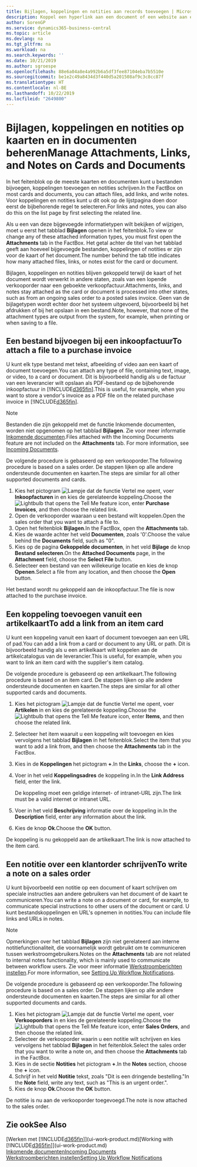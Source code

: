 ```yaml
---
title: Bijlagen, koppelingen en notities aan records toevoegen | Microsoft Docs
description: Koppel een hyperlink aan een document of een website aan een bepaalde record, zoals een klant of document.
author: SorenGP
ms.service: dynamics365-business-central
ms.topic: article
ms.devlang: na
ms.tgt_pltfrm: na
ms.workload: na
ms.search.keywords: ''
ms.date: 10/21/2019
ms.author: sgroespe
ms.openlocfilehash: 88e6a04a8e4a992b6a5df3fee87104eba7b5510e
ms.sourcegitcommit: be1e2c49a8434d3f440d5a201508af9c3c8cc87f
ms.translationtype: HT
ms.contentlocale: nl-BE
ms.lasthandoff: 10/22/2019
ms.locfileid: "2649800"
---
```

# <a name="manage-attachments-links-and-notes-on-cards-and-documents"></a><span data-ttu-id="d69ca-103">Bijlagen, koppelingen en notities op kaarten en in documenten beheren</span><span class="sxs-lookup"><span data-stu-id="d69ca-103">Manage Attachments, Links, and Notes on Cards and Documents</span></span>

<span data-ttu-id="d69ca-104">In het feitenblok op de meeste kaarten en documenten kunt u bestanden bijvoegen, koppelingen toevoegen en notities schrijven.</span><span class="sxs-lookup"><span data-stu-id="d69ca-104">In the FactBox on most cards and documents, you can attach files, add links, and write notes.</span></span> <span data-ttu-id="d69ca-105">Voor koppelingen en notities kunt u dit ook op de lijstpagina doen door eerst de bijbehorende regel te selecteren.</span><span class="sxs-lookup"><span data-stu-id="d69ca-105">For links and notes, you can also do this on the list page by first selecting the related line.</span></span>

<span data-ttu-id="d69ca-106">Als u een van deze bijgevoegde informatietypen wilt bekijken of wijzigen, moet u eerst het tabblad **Bijlagen** openen in het feitenblok.</span><span class="sxs-lookup"><span data-stu-id="d69ca-106">To view or change any of these attached information types, you must first open the **Attachments** tab in the FactBox.</span></span> <span data-ttu-id="d69ca-107">Het getal achter de titel van het tabblad geeft aan hoeveel bijgevoegde bestanden, koppelingen of notities er zijn voor de kaart of het document.</span><span class="sxs-lookup"><span data-stu-id="d69ca-107">The number behind the tab title indicates how many attached files, links, or notes exist for the card or document.</span></span>

<span data-ttu-id="d69ca-108">Bijlagen, koppelingen en notities blijven gekoppeld terwijl de kaart of het document wordt verwerkt in andere staten, zoals van een lopende verkooporder naar een geboekte verkoopfactuur.</span><span class="sxs-lookup"><span data-stu-id="d69ca-108">Attachments, links, and notes stay attached as the card or document is processed into other states, such as from an ongoing sales order to a posted sales invoice.</span></span> <span data-ttu-id="d69ca-109">Geen van de bijlagetypen wordt echter door het systeem uitgevoerd, bijvoorbeeld bij het afdrukken of bij het opslaan in een bestand.</span><span class="sxs-lookup"><span data-stu-id="d69ca-109">Note, however, that none of the attachment types are output from the system, for example, when printing or when saving to a file.</span></span>

## <a name="to-attach-a-file-to-a-purchase-invoice"></a><span data-ttu-id="d69ca-110">Een bestand bijvoegen bij een inkoopfactuur</span><span class="sxs-lookup"><span data-stu-id="d69ca-110">To attach a file to a purchase invoice</span></span>
<span data-ttu-id="d69ca-111">U kunt elk type bestand met tekst, afbeelding of video aan een kaart of document toevoegen.</span><span class="sxs-lookup"><span data-stu-id="d69ca-111">You can attach any type of file, containing text, image, or video, to a card or document.</span></span> <span data-ttu-id="d69ca-112">Dit is bijvoorbeeld handig als u de factuur van een leverancier wilt opslaan als PDF-bestand op de bijbehorende inkoopfactuur in [!INCLUDE[d365fin](includes/d365fin_md.md)].</span><span class="sxs-lookup"><span data-stu-id="d69ca-112">This is useful, for example, when you want to store a vendor's invoice as a PDF file on the related purchase invoice in [!INCLUDE[d365fin](includes/d365fin_md.md)].</span></span>

> [!NOTE]
> <span data-ttu-id="d69ca-113">Bestanden die zijn gekoppeld met de functie Inkomende documenten, worden niet opgenomen op het tabblad **Bijlagen**. Zie voor meer informatie [Inkomende documenten](across-income-documents.md).</span><span class="sxs-lookup"><span data-stu-id="d69ca-113">Files attached with the Incoming Documents feature are not included on the **Attachments** tab. For more information, see [Incoming Documents](across-income-documents.md).</span></span>

<span data-ttu-id="d69ca-114">De volgende procedure is gebaseerd op een verkooporder.</span><span class="sxs-lookup"><span data-stu-id="d69ca-114">The following procedure is based on a sales order.</span></span> <span data-ttu-id="d69ca-115">De stappen lijken op alle andere ondersteunde documenten en kaarten.</span><span class="sxs-lookup"><span data-stu-id="d69ca-115">The steps are similar for all other supported documents and cards.</span></span>

1. <span data-ttu-id="d69ca-116">Kies het pictogram ![Lampje dat de functie Vertel me opent](media/ui-search/search_small.png "Vertel me wat u wilt doen"), voer **Inkoopfacturen** in en kies de gerelateerde koppeling.</span><span class="sxs-lookup"><span data-stu-id="d69ca-116">Choose the ![Lightbulb that opens the Tell Me feature](media/ui-search/search_small.png "Tell me what you want to do") icon, enter **Purchase Invoices**, and then choose the related link.</span></span>
2. <span data-ttu-id="d69ca-117">Open de verkooporder waaraan u een bestand wilt koppelen.</span><span class="sxs-lookup"><span data-stu-id="d69ca-117">Open the sales order that you want to attach a file to.</span></span>
3. <span data-ttu-id="d69ca-118">Open het feitenblok **Bijlagen**.</span><span class="sxs-lookup"><span data-stu-id="d69ca-118">In the FactBox, open the **Attachments** tab.</span></span>
4. <span data-ttu-id="d69ca-119">Kies de waarde achter het veld **Documenten**, zoals '0'.</span><span class="sxs-lookup"><span data-stu-id="d69ca-119">Choose the value behind the **Documents** field, such as "0".</span></span>
5. <span data-ttu-id="d69ca-120">Kies op de pagina **Gekoppelde documenten**, in het veld **Bijlage** de knop **Bestand selecteren**.</span><span class="sxs-lookup"><span data-stu-id="d69ca-120">On the **Attached Documents** page, in the **Attachment** field, choose the **Select File** button.</span></span>
5. <span data-ttu-id="d69ca-121">Selecteer een bestand van een willekeurige locatie en kies de knop **Openen**.</span><span class="sxs-lookup"><span data-stu-id="d69ca-121">Select a file from any location, and then choose the **Open** button.</span></span>

<span data-ttu-id="d69ca-122">Het bestand wordt nu gekoppeld aan de inkoopfactuur.</span><span class="sxs-lookup"><span data-stu-id="d69ca-122">The file is now attached to the purchase invoice.</span></span>

## <a name="to-add-a-link-from-an-item-card"></a><span data-ttu-id="d69ca-123">Een koppeling toevoegen vanuit een artikelkaart</span><span class="sxs-lookup"><span data-stu-id="d69ca-123">To add a link from an item card</span></span>
<span data-ttu-id="d69ca-124">U kunt een koppeling vanuit een kaart of document toevoegen aan een URL of pad.</span><span class="sxs-lookup"><span data-stu-id="d69ca-124">You can add a link from a card or document to any URL or path.</span></span> <span data-ttu-id="d69ca-125">Dit is bijvoorbeeld handig als u een artikelkaart wilt koppelen aan de artikelcatalogus van de leverancier.</span><span class="sxs-lookup"><span data-stu-id="d69ca-125">This is useful, for example, when you want to link an item card with the supplier's item catalog.</span></span>

<span data-ttu-id="d69ca-126">De volgende procedure is gebaseerd op een artikelkaart.</span><span class="sxs-lookup"><span data-stu-id="d69ca-126">The following procedure is based on an item card.</span></span> <span data-ttu-id="d69ca-127">De stappen lijken op alle andere ondersteunde documenten en kaarten.</span><span class="sxs-lookup"><span data-stu-id="d69ca-127">The steps are similar for all other supported cards and documents.</span></span>

1. <span data-ttu-id="d69ca-128">Kies het pictogram ![Lampje dat de functie Vertel me opent](media/ui-search/search_small.png "Vertel me wat u wilt doen"), voer **Artikelen** in en kies de gerelateerde koppeling.</span><span class="sxs-lookup"><span data-stu-id="d69ca-128">Choose the ![Lightbulb that opens the Tell Me feature](media/ui-search/search_small.png "Tell me what you want to do") icon, enter **Items**, and then choose the related link.</span></span>
2. <span data-ttu-id="d69ca-129">Selecteer het item waaruit u een koppeling wilt toevoegen en kies vervolgens het tabblad **Bijlagen** in het feitenblok.</span><span class="sxs-lookup"><span data-stu-id="d69ca-129">Select the item that you want to add a link from, and then choose the **Attachments** tab in the FactBox.</span></span>
3. <span data-ttu-id="d69ca-130">Kies in de **Koppelingen** het pictogram **+**.</span><span class="sxs-lookup"><span data-stu-id="d69ca-130">In the **Links**, choose the **+** icon.</span></span>
4. <span data-ttu-id="d69ca-131">Voer in het veld **Koppelingsadres** de koppeling in.</span><span class="sxs-lookup"><span data-stu-id="d69ca-131">In the **Link Address** field, enter the link.</span></span>

    <span data-ttu-id="d69ca-132">De koppeling moet een geldige internet- of intranet-URL zijn.</span><span class="sxs-lookup"><span data-stu-id="d69ca-132">The link must be a valid internet or intranet URL.</span></span>

5. <span data-ttu-id="d69ca-133">Voer in het veld **Beschrijving** informatie over de koppeling in.</span><span class="sxs-lookup"><span data-stu-id="d69ca-133">In the **Description** field, enter any information about the link.</span></span>  
6. <span data-ttu-id="d69ca-134">Kies de knop **Ok**.</span><span class="sxs-lookup"><span data-stu-id="d69ca-134">Choose the **OK** button.</span></span>

<span data-ttu-id="d69ca-135">De koppeling is nu gekoppeld aan de artikelkaart.</span><span class="sxs-lookup"><span data-stu-id="d69ca-135">The link is now attached to the item card.</span></span>  

## <a name="to-write-a-note-on-a-sales-order"></a><span data-ttu-id="d69ca-136">Een notitie over een klantorder schrijven</span><span class="sxs-lookup"><span data-stu-id="d69ca-136">To write a note on a sales order</span></span>
<span data-ttu-id="d69ca-137">U kunt bijvoorbeeld een notitie op een document of kaart schrijven om speciale instructies aan andere gebruikers van het document of de kaart te communiceren.</span><span class="sxs-lookup"><span data-stu-id="d69ca-137">You can write a note on a document or card, for example, to communicate special instructions to other users of the document or card.</span></span> <span data-ttu-id="d69ca-138">U kunt bestandskoppelingen en URL's opnemen in notities.</span><span class="sxs-lookup"><span data-stu-id="d69ca-138">You can include file links and URLs in notes.</span></span>

> [!NOTE]
> <span data-ttu-id="d69ca-139">Opmerkingen over het tabblad **Bijlagen** zijn niet gerelateerd aan interne notitiefunctionaliteit, die voornamelijk wordt gebruikt om te communiceren tussen werkstroomgebruikers.</span><span class="sxs-lookup"><span data-stu-id="d69ca-139">Notes on the **Attachments** tab are not related to internal notes functionality, which is mainly used to communicate between workflow users.</span></span> <span data-ttu-id="d69ca-140">Zie voor meer informatie [Werkstroomberichten instellen](across-setting-up-workflow-notifications.md).</span><span class="sxs-lookup"><span data-stu-id="d69ca-140">For more information, see [Setting Up Workflow Notifications](across-setting-up-workflow-notifications.md).</span></span>

<span data-ttu-id="d69ca-141">De volgende procedure is gebaseerd op een verkooporder.</span><span class="sxs-lookup"><span data-stu-id="d69ca-141">The following procedure is based on a sales order.</span></span> <span data-ttu-id="d69ca-142">De stappen lijken op alle andere ondersteunde documenten en kaarten.</span><span class="sxs-lookup"><span data-stu-id="d69ca-142">The steps are similar for all other supported documents and cards.</span></span>

1. <span data-ttu-id="d69ca-143">Kies het pictogram ![Lampje dat de functie Vertel me opent](media/ui-search/search_small.png "Vertel me wat u wilt doen"), voer **Verkooporders** in en kies de gerelateerde koppeling.</span><span class="sxs-lookup"><span data-stu-id="d69ca-143">Choose the ![Lightbulb that opens the Tell Me feature](media/ui-search/search_small.png "Tell me what you want to do") icon, enter **Sales Orders**, and then choose the related link.</span></span>
2. <span data-ttu-id="d69ca-144">Selecteer de verkooporder waarin u een notitie wilt schrijven en kies vervolgens het tabblad **Bijlagen** in het feitenblok.</span><span class="sxs-lookup"><span data-stu-id="d69ca-144">Select the sales order that you want to write a note on, and then choose the **Attachments** tab in the FactBox.</span></span>
3. <span data-ttu-id="d69ca-145">Kies in de sectie **Notities** het pictogram **+**.</span><span class="sxs-lookup"><span data-stu-id="d69ca-145">In the **Notes** section, choose the **+** icon.</span></span>
4. <span data-ttu-id="d69ca-146">Schrijf in het veld **Notitie** tekst, zoals "Dit is een dringende bestelling."</span><span class="sxs-lookup"><span data-stu-id="d69ca-146">In the **Note** field, write any text, such as "This is an urgent order.".</span></span>
5. <span data-ttu-id="d69ca-147">Kies de knop **Ok**.</span><span class="sxs-lookup"><span data-stu-id="d69ca-147">Choose the **OK** button.</span></span>

<span data-ttu-id="d69ca-148">De notitie is nu aan de verkooporder toegevoegd.</span><span class="sxs-lookup"><span data-stu-id="d69ca-148">The note is now attached to the sales order.</span></span>

## <a name="see-also"></a><span data-ttu-id="d69ca-149">Zie ook</span><span class="sxs-lookup"><span data-stu-id="d69ca-149">See Also</span></span>  
<span data-ttu-id="d69ca-150">[Werken met [!INCLUDE[d365fin](includes/d365fin_md.md)]](ui-work-product.md)</span><span class="sxs-lookup"><span data-stu-id="d69ca-150">[Working with [!INCLUDE[d365fin](includes/d365fin_md.md)]](ui-work-product.md)</span></span>  
[<span data-ttu-id="d69ca-151">Inkomende documenten</span><span class="sxs-lookup"><span data-stu-id="d69ca-151">Incoming Documents</span></span>](across-income-documents.md)  
[<span data-ttu-id="d69ca-152">Werkstroomberichten instellen</span><span class="sxs-lookup"><span data-stu-id="d69ca-152">Setting Up Workflow Notifications</span></span>](across-setting-up-workflow-notifications.md)  
